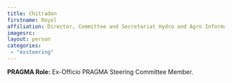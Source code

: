 ```yaml
---
title: Chitradon
firstname: Royol
affiliation: Director, Committee and Secretariat Hydro and Agro Informatics Institute Ministry of Sciences and Technology Cloud Security Alliance - Thailand Chapter
imagesrc: 
layout: person
categories:
 - "exsteering"
---
```


**PRAGMA Role:** Ex-Officio PRAGMA Steering Committee Member.

